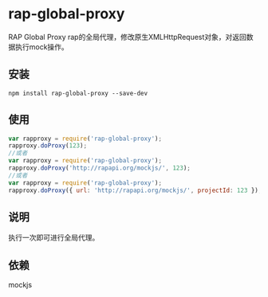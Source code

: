 # rap-global-proxy
RAP Global Proxy
rap的全局代理，修改原生XMLHttpRequest对象，对返回数据执行mock操作。

## 安装

`npm install rap-global-proxy --save-dev`

## 使用
```js
var rapproxy = require('rap-global-proxy');
rapproxy.doProxy(123);
//或者
var rapproxy = require('rap-global-proxy');
rapproxy.doProxy('http://rapapi.org/mockjs/', 123);
//或者
var rapproxy = require('rap-global-proxy');
rapproxy.doProxy({ url: 'http://rapapi.org/mockjs/', projectId: 123 });
```

## 说明
执行一次即可进行全局代理。

## 依赖
mockjs